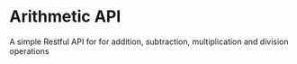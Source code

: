 # Arithmetic API
 A simple Restful API for for addition, subtraction, multiplication and division operations
